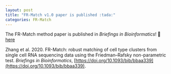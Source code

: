```yaml
---
layout: post
title: "FR-Match v1.0 paper is published :tada:"
categories: FR-Match
---
```


The FR-Match method paper is published in *Briefings in Bioinformatics*! :link: [here](https://doi.org/10.1093/bib/bbaa339)

Zhang et al. 2020. FR-Match: robust matching of cell type clusters from single cell RNA sequencing data using the Friedman–Rafsky non-parametric test. *Briefings in Bioinformatics*, [https://doi.org/10.1093/bib/bbaa339](https://doi.org/10.1093/bib/bbaa339).
